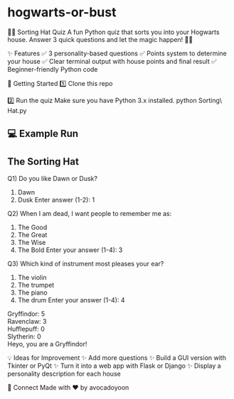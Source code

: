 # hogwarts-or-bust
🧙‍♂️ Sorting Hat Quiz
A fun Python quiz that sorts you into your Hogwarts house. Answer 3 quick questions and let the magic happen! 🏰✨

✨ Features
✅ 3 personality-based questions
✅ Points system to determine your house
✅ Clear terminal output with house points and final result
✅ Beginner-friendly Python code

🚀 Getting Started
1️⃣ Clone this repo

2️⃣ Run the quiz
Make sure you have Python 3.x installed.
python Sorting\ Hat.py

💻 Example Run
---------------
The Sorting Hat
---------------

Q1) Do you like Dawn or Dusk?
  1) Dawn
  2) Dusk
Enter answer (1-2): 1

Q2) When I am dead, I want people to remember me as:
  1) The Good
  2) The Great
  3) The Wise
  4) The Bold
Enter your answer (1-4): 3

Q3) Which kind of instrument most pleases your ear?
  1) The violin
  2) The trumpet
  3) The piano
  4) The drum
Enter your answer (1-4): 4

Gryffindor: 5  
Ravenclaw: 3  
Hufflepuff: 0  
Slytherin: 0  
Heyo, you are a Gryffindor!

💡 Ideas for Improvement
✨ Add more questions
✨ Build a GUI version with Tkinter or PyQt
✨ Turn it into a web app with Flask or Django
✨ Display a personality description for each house


🌟 Connect
Made with ❤️ by avocadoyoon

